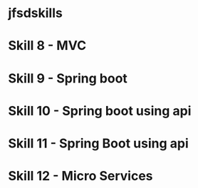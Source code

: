 # jfsdskills

# Skill 8 - MVC

# Skill 9 - Spring boot

# Skill 10 - Spring boot using api

# Skill 11 - Spring Boot using api

# Skill 12 - Micro Services
